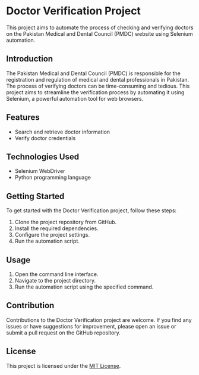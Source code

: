 # Doctor Verification Project

This project aims to automate the process of checking and verifying doctors on the Pakistan Medical and Dental Council (PMDC) website using Selenium automation.

## Introduction
The Pakistan Medical and Dental Council (PMDC) is responsible for the registration and regulation of medical and dental professionals in Pakistan. The process of verifying doctors can be time-consuming and tedious. This project aims to streamline the verification process by automating it using Selenium, a powerful automation tool for web browsers.

## Features

- Search and retrieve doctor information
- Verify doctor credentials


## Technologies Used
- Selenium WebDriver
- Python programming language


## Getting Started
To get started with the Doctor Verification project, follow these steps:

1. Clone the project repository from GitHub.
2. Install the required dependencies.
3. Configure the project settings.
4. Run the automation script.

## Usage
1. Open the command line interface.
2. Navigate to the project directory.
3. Run the automation script using the specified command.

## Contribution
Contributions to the Doctor Verification project are welcome. If you find any issues or have suggestions for improvement, please open an issue or submit a pull request on the GitHub repository.

## License
This project is licensed under the [MIT License](https://opensource.org/licenses/MIT).
